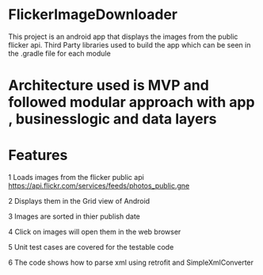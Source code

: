 # FlickerImageDownloader
This project is an android app that displays the images from the public flicker api.
Third Party libraries used to build the app which can be seen in the .gradle file for each module

# Architecture used is MVP and followed modular approach with app , businesslogic and data layers

# Features 

1 Loads images from the flicker public api https://api.flickr.com/services/feeds/photos_public.gne 

2 Displays them in the Grid view of Android 

3 Images are sorted in thier publish date

4 Click on images will open them in the web browser

5 Unit test cases are covered for the testable code

6 The code shows how to parse xml using retrofit and SimpleXmlConverter
